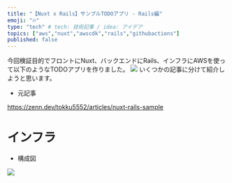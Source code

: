 ```yaml
---
title: "【Nuxt x Rails】サンプルTODOアプリ - Rails編"
emoji: "🔥"
type: "tech" # tech: 技術記事 / idea: アイデア
topics: ["aws","nuxt","awscdk","rails","githubactions"]
published: false
---
```

今回検証目的でフロントにNuxt、バックエンドにRails、インフラにAWSを使って以下のようなTODOアプリを作りました。
![](https://storage.googleapis.com/zenn-user-upload/cbc16aa9e5c1-20220405.png)
いくつかの記事に分けて紹介しようと思います。
- 元記事

https://zenn.dev/tokku5552/articles/nuxt-rails-sample

# インフラ
- 構成図

![](https://storage.googleapis.com/zenn-user-upload/f1ae25c170be-20220403.png)

